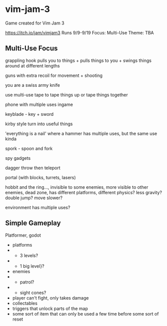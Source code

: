 # vim-jam-3

Game created for Vim Jam 3

https://itch.io/jam/vimjam3
Runs 9/9-9/19
Focus: Multi-Use
Theme: TBA

## Multi-Use Focus

grappling hook pulls you to things + pulls things to you + swings things around at different lengths

guns with extra recoil for movement + shooting

you are a swiss army knife

use multi-use tape to tape things up or tape things together

phone with multiple uses ingame

keyblade - key + sword

kirby style turn into useful things

'everything is a nail' where a hammer has multiple uses, but the same use kinda

spork - spoon and fork

spy gadgets

dagger throw then teleport

portal (with blocks, turrets, lasers)

hobbit and the ring..., invisible to some enemies, more visible to other enemies, dead zone, has different platforms, different physics? less gravity? double jump? move slower?

environment has multiple uses?

## Simple Gameplay

Platformer, godot

- platforms
- - 3 levels?
- - 1 big level}?
- enemies
- - patrol?
- - sight cones?
- player can't fight, only takes damage
- collectables
- triggers that unlock parts of the map
- some sort of item that can only be used a few time before some sort of reset
